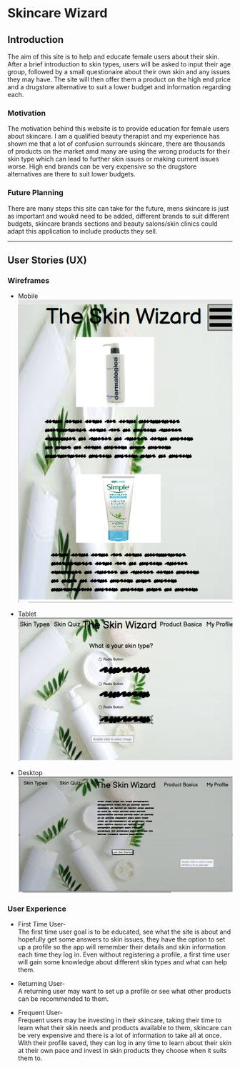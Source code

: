 # Skincare Wizard
## Introduction
The aim of this site is to help and educate female users about 
their skin. After a brief introduction to skin types, users will be 
asked to input their age group, followed by a small questionaire about 
their own skin and any issues they may have.
The site will then offer them a product on the high end price and a 
drugstore alternative to suit a lower budget and information regarding each.

### Motivation
The motivation behind this website is to provide education for female users
about skincare. I am a qualified beauty therapist and my experience has shown me that 
a lot of confusion surrounds skincare, there are thousands of products on the market
amd many are using the wrong products for their skin type which can lead to further 
skin issues or making current issues worse. High end brands can be very expensive so the
drugstore alternatives are there to suit lower budgets.

### Future Planning
There are many steps this site can take for the future, mens skincare is just as important and woukd need
to be added, different brands to suit different budgets, skincare brands sections and 
beauty salons/skin clinics could adapt this application to include products they sell.

----
## User Stories (UX)
### Wireframes
- Mobile
![Mobile Wireframe](assets/images/wireframes/Mobile_wireframe.png)

- Tablet
![Tablet Wireframe](assets/images/wireframes/Tablet_wireframe.png)

- Desktop
![Desktop Wireframe](assets/images/wireframes/Desktop_wireframe.png)

### User Experience 
- First Time User- <br>
The first time user goal is to be educated, see what the site is about and
hopefully get some answers to skin issues, they have the option to set up a profile so 
the app will remember their details and skin information each time they log in.
Even without registering a profile, a first time user will gain some knowledge
about different skin types and what can help them.

- Returning User- <br>
A returning user may want to set up a profile or see what other products can
be recommended to them.

- Frequent User- <br>
Frequent users may be investing in their skincare, taking their time to learn what their
skin needs and products available to them, skincare can be very expensive and there is a lot of information
to take all at once. With their profile saved, they can log in any time to learn about their skin
at their own pace and invest in skin products they choose when it suits them to.